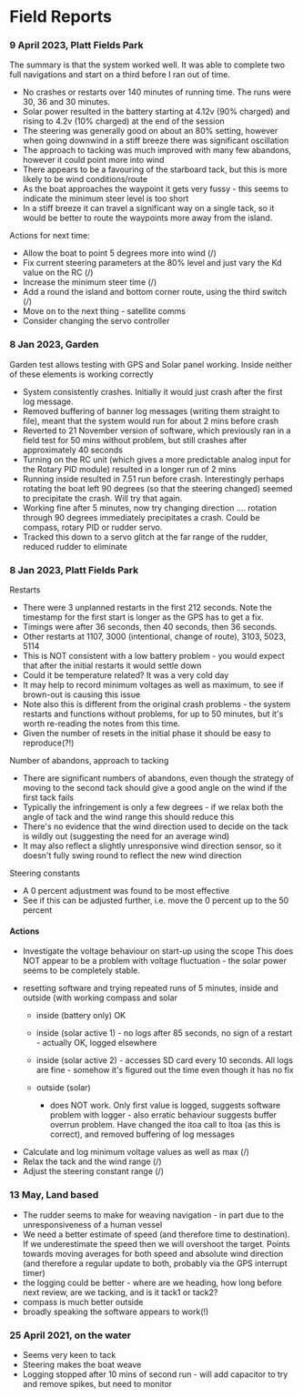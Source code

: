 # Field Reports

### 9 April 2023, Platt Fields Park
The summary is that the system worked well.  It was able to complete two full navigations and start on a third before I
ran out of time.
* No crashes or restarts over 140 minutes of running time.  The runs were 30, 36 and 30 minutes.
* Solar power resulted in the battery starting at 4.12v (90% charged) and rising to 4.2v (10% charged) at the end of the session
* The steering was generally good on about an 80% setting, however when going downwind in a stiff breeze there was significant oscillation
* The approach to tacking was much improved with many few abandons, however it could point more into wind
* There appears to be a favouring of the starboard tack, but this is more likely to be wind conditions/route
* As the boat approaches the waypoint it gets very fussy - this seems to indicate the minimum steer level is too short
* In a stiff breeze it can travel a significant way on a single tack, so it would be better to route the waypoints more away from the island.

Actions for next time:
* Allow the boat to point 5 degrees more into wind (/)
* Fix current steering parameters at the 80% level and just vary the Kd value on the RC (/)
* Increase the minimum steer time (/)
* Add a round the island and bottom corner route, using the third switch (/)
* Move on to the next thing - satellite comms
* Consider changing the servo controller

### 8 Jan 2023, Garden
Garden test allows testing with GPS and Solar panel working.  Inside neither of these elements is working correctly
* System consistently crashes.  Initially it would just crash after the first log message.
* Removed buffering of banner log messages (writing them straight to file), meant that the system would run for about 2 mins before crash
* Reverted to 21 November version of software, which previously ran in a field test for 50 mins without problem, but still crashes after approximately 40 seconds
* Turning on the RC unit (which gives a more predictable analog input for the Rotary PID module) resulted in a longer run of 2 mins
* Running inside resulted in 7.51 run before crash.  Interestingly perhaps rotating the boat left 90 degrees (so that the steering changed) seemed to precipitate the crash.  Will try that again.
* Working fine after 5 minutes, now try changing direction ....  rotation through 90 degrees immediately precipitates a crash.   Could be compass, rotary PID or rudder servo.
* Tracked this down to a servo glitch at the far range of the rudder, reduced rudder to eliminate

### 8 Jan 2023, Platt Fields Park

Restarts
* There were 3 unplanned restarts in the first 212 seconds.  Note the timestamp for the first start is longer as the GPS has to get a fix.
* Timings were after 36 seconds, then 40 seconds, then 36 seconds.
* Other restarts at 1107, 3000 (intentional, change of route), 3103, 5023, 5114
* This is NOT consistent with a low battery problem - you would expect that after the initial restarts it would settle down
* Could it be temperature related?  It was a very cold day
* It may help to record minimum voltages as well as maximum, to see if brown-out is causing this issue
* Note also this is different from the original crash problems - the system restarts and functions without problems, for up to 50 minutes, but it's worth re-reading the notes from this time.
* Given the number of resets in the initial phase it should be easy to reproduce(?!)

Number of abandons, approach to tacking
* There are significant numbers of abandons, even though the strategy of moving to the second tack should give a good angle on the wind if the first tack fails
* Typically the infringement is only a few degrees - if we relax both the angle of tack and the wind range this should reduce this
* There's no evidence that the wind direction used to decide on the tack is wildly out (suggesting the need for an average wind) 
* It may also reflect a slightly unresponsive wind direction sensor, so it doesn't fully swing round to reflect the new wind direction

Steering constants
* A 0 percent adjustment was found to be most effective
* See if this can be adjusted further, i.e. move the 0 percent up to the 50 percent

#### Actions
* Investigate the voltage behaviour on start-up using the scope
  This does NOT appear to be a problem with voltage fluctuation - the solar power seems to be completely stable.

- resetting software and trying repeated runs of 5 minutes, inside and outside (with working compass and solar
  - inside (battery only) OK
  - inside (solar active 1) - no logs after 85 seconds, no sign of a restart - actually OK, logged elsewhere
  - inside (solar active 2) - accesses SD card every 10 seconds.  All logs are fine - somehow it's figured out the time even though it has no fix

  - outside (solar)
    - does NOT work.  Only first value is logged, suggests software problem with logger - also erratic behaviour suggests buffer overrun problem.  Have changed the itoa call to ltoa (as this is correct), and removed buffering of log messages

* Calculate and log minimum voltage values as well as max (/)
* Relax the tack and the wind range (/)
* Adjust the steering constant range (/)


### 13 May, Land based
* The rudder seems to make for weaving navigation - in part due to the unresponsiveness of a human vessel
* We need a better estimate of speed (and therefore time to destination).  If we underestimate the speed then we will overshoot the target.  Points towards moving averages for both speed and absolute wind direction (and therefore a regular update to both, probably via the GPS interrupt timer)
* the logging could be better - where are we heading, how long before next review, are we tacking, and is it tack1 or tack2?
* compass is much better outside
* broadly speaking the software appears to work(!)

### 25 April 2021, on the water
* Seems very keen to tack
* Steering makes the boat weave
* Logging stopped after 10 mins of second run - will add capacitor to try and remove spikes, but need to monitor

